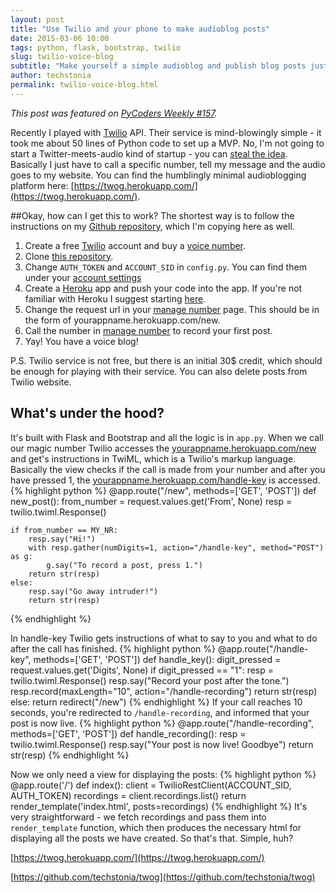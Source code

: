 ```yaml
---
layout: post
title: "Use Twilio and your phone to make audioblog posts"
date: 2015-03-06 10:00
tags: python, flask, bootstrap, twilio
slug: twilio-voice-blog
subtitle: "Make yourself a simple audioblog and publish blog posts just by calling a specific number."
author: techstonia
permalink: twilio-voice-blog.html
---
```


*This post was featured on [PyCoders Weekly #157](http://us4.campaign-archive2.com/?u=9735795484d2e4c204da82a29&id=cf56544e52).*

Recently I played with [Twilio](https://www.twilio.com/) API. Their service is mind-blowingly simple - it took me about 50 lines of Python code to set up a MVP. No, I'm not going to start a Twitter-meets-audio kind of startup - you can [steal the idea](http://bubbly.net/). Basically I just have to call a specific number, tell my message and the audio goes to my website. You can find the humblingly minimal audioblogging platform here: [https://twog.herokuapp.com/](https://twog.herokuapp.com/).

##Okay, how can I get this to work? 
The shortest way is to follow the instructions on my [Github repository](https://github.com/techstonia/twog), which I'm copying here as well. 

1. Create a free [Twilio](https://www.twilio.com) account and buy a [voice number](https://www.twilio.com/user/account/phone-numbers/incoming).
2. Clone [this repository](https://github.com/techstonia/twog).
3. Change `AUTH_TOKEN` and `ACCOUNT_SID` in `config.py`. You can find them under your [account settings](https://www.twilio.com/user/account/settings)
4. Create a [Heroku](https://heroku.com) app and push your code into the app. If you're not familiar with Heroku I suggest starting [here](https://devcenter.heroku.com/articles/getting-started-with-python#introduction).
5. Change the request url in your [manage number](https://www.twilio.com/user/account/phone-numbers/incoming) page. This should be in the form of yourappname.herokuapp.com/new.
6. Call the number in [manage number](https://www.twilio.com/user/account/phone-numbers/incoming) to record your first post.
7. Yay! You have a voice blog!

P.S. Twilio service is not free, but there is an initial 30$ credit, which should be enough for playing with their service. You can also delete posts from Twilio website.

## What's under the hood?
It's built with Flask and Bootstrap and all the logic is in `app.py`. When we call our magic number Twilio accesses the [yourappname.herokuapp.com/new](yourappname.herokuapp.com/new) and get's instructions in TwiML, which is a Twilio's markup language. Basically the view checks if the call is made from your number and after you have pressed 1, the [yourappname.herokuapp.com/handle-key](yourappname.herokuapp.com/handle-key) is accessed.
{% highlight python %}
@app.route("/new", methods=['GET', 'POST'])
def new_post():
    from_number = request.values.get('From', None)
    resp = twilio.twiml.Response()

    if from_number == MY_NR:
        resp.say("Hi!")
        with resp.gather(numDigits=1, action="/handle-key", method="POST") as g:
            g.say("To record a post, press 1.")
        return str(resp)
    else:
        resp.say("Go away intruder!")
        return str(resp)
{% endhighlight %}

In handle-key Twilio gets instructions of what to say to you and what to do after the call has finished.
{% highlight python %}
@app.route("/handle-key", methods=['GET', 'POST'])
def handle_key():
    digit_pressed = request.values.get('Digits', None)
    if digit_pressed == "1":
        resp = twilio.twiml.Response()
        resp.say("Record your post after the tone.")
        resp.record(maxLength="10", action="/handle-recording")
        return str(resp)
    else:
        return redirect("/new")
{% endhighlight %}
If your call reaches 10 seconds, you're redirected to `/handle-recording`, and informed that your post is now live.
{% highlight python %}
@app.route("/handle-recording", methods=['GET', 'POST'])
def handle_recording():
    resp = twilio.twiml.Response()
    resp.say("Your post is now live! Goodbye")
    return str(resp)
{% endhighlight %}

Now we only need a view for displaying the posts:
{% highlight python %}
@app.route('/')
def index():
    client = TwilioRestClient(ACCOUNT_SID, AUTH_TOKEN)
    recordings = client.recordings.list()
    return render_template('index.html', posts=recordings)
{% endhighlight %}
It's very straightforward - we fetch recordings and pass them into `render_template` function, which then produces the necessary html for displaying all the posts we have created. So that's that. Simple, huh? 

[https://twog.herokuapp.com/](https://twog.herokuapp.com/)

[https://github.com/techstonia/twog](https://github.com/techstonia/twog)